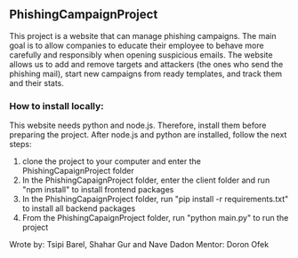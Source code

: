 ## PhishingCampaignProject


This project is a website that can manage phishing campaigns.
The main goal is to allow companies to educate their employee to behave more carefully and responsibly when opening suspicious emails.
The website allows us to add and remove targets and attackers (the ones who send the phishing mail), start new campaigns from ready templates, and track them and their stats.

### How to install locally:
This website needs python and node.js. Therefore, install them before preparing the project.
After node.js and python are installed, follow the next steps:
1) clone the project to your computer and enter the PhishingCapaignProject folder
2) In the PhishingCapaignProject folder, enter the client folder and run "npm install" to install frontend packages
3) In the PhishingCapaignProject folder, run "pip install -r requirements.txt" to install all backend packages
4) From the PhishingCapaignProject folder, run "python main.py" to run the project



Wrote by: Tsipi Barel, Shahar Gur and Nave Dadon
Mentor: Doron Ofek
